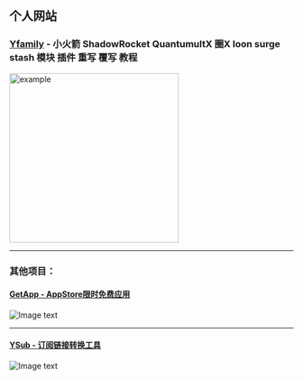 ## 个人网站
### [Yfamily](https://whatshub.top)  - 小火箭 ShadowRocket QuantumultX 圈X loon surge stash 模块 插件 重写 覆写 教程
<img src="https://whatshub.top/IMG/site.png" alt="example" width="300px">
<hr/>

### 其他项目： 


<h4><a href="https://app.whatshub.top"  target="_blank">GetApp - AppStore限时免费应用</a></h4>
<img alt="Image text" src="https://whatshub.top/IMG/freeapp.png" style="max-width:300px"/>  
<hr/>
<h4><a href="https://ysub.whatshub.top"  target="_blank">YSub - 订阅链接转换工具</a></h4>
<img alt="Image text" src="https://whatshub.top/IMG/ysub.png" style="max-width:300px"/>  
